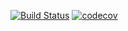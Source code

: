 [![Build Status](https://travis-ci.org/astarichenkov/job4j_design.svg?branch=main)](https://travis-ci.org/astarichenkov/job4j_design)
[![codecov](https://codecov.io/gh/astarichenkov/job4j_design/branch/main/graph/badge.svg)](https://codecov.io/gh/astarichenkov/job4j_design)

